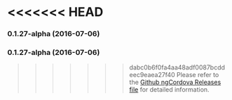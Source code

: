 <<<<<<< HEAD
=======
### 0.1.27-alpha (2016-07-06)


### 0.1.27-alpha (2016-07-06)


>>>>>>> dabc0b6f0fa4aa48adf0087bcddeec9eaea27f40
Please refer to the [Github ngCordova Releases file](https://github.com/driftyco/ng-cordova/releases) for detailed information.
